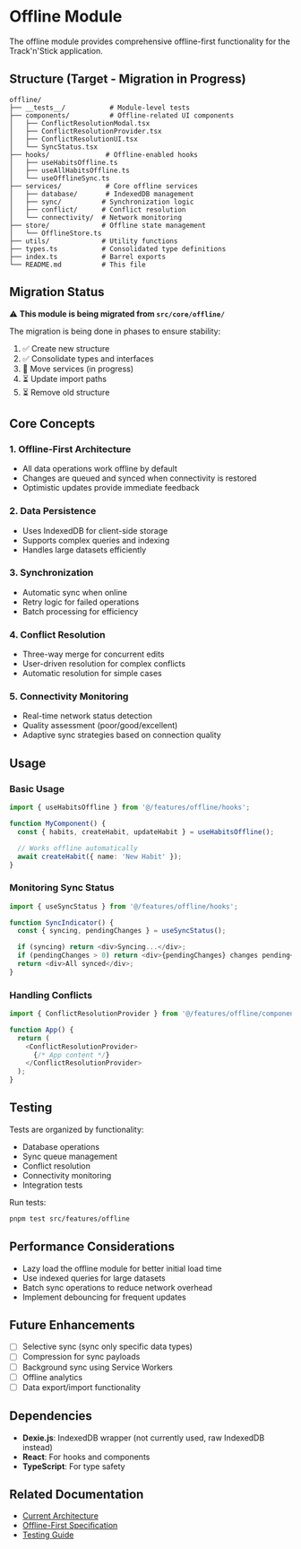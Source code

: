 # Offline Module

The offline module provides comprehensive offline-first functionality for the
Track'n'Stick application.

## Structure (Target - Migration in Progress)

```
offline/
├── __tests__/           # Module-level tests
├── components/          # Offline-related UI components
│   ├── ConflictResolutionModal.tsx
│   ├── ConflictResolutionProvider.tsx
│   ├── ConflictResolutionUI.tsx
│   └── SyncStatus.tsx
├── hooks/              # Offline-enabled hooks
│   ├── useHabitsOffline.ts
│   ├── useAllHabitsOffline.ts
│   └── useOfflineSync.ts
├── services/           # Core offline services
│   ├── database/       # IndexedDB management
│   ├── sync/          # Synchronization logic
│   ├── conflict/      # Conflict resolution
│   └── connectivity/  # Network monitoring
├── store/             # Offline state management
│   └── OfflineStore.ts
├── utils/             # Utility functions
├── types.ts           # Consolidated type definitions
├── index.ts           # Barrel exports
└── README.md          # This file
```

## Migration Status

⚠️ **This module is being migrated from `src/core/offline/`**

The migration is being done in phases to ensure stability:

1. ✅ Create new structure
2. ✅ Consolidate types and interfaces
3. 🔄 Move services (in progress)
4. ⏳ Update import paths
5. ⏳ Remove old structure

## Core Concepts

### 1. Offline-First Architecture

- All data operations work offline by default
- Changes are queued and synced when connectivity is restored
- Optimistic updates provide immediate feedback

### 2. Data Persistence

- Uses IndexedDB for client-side storage
- Supports complex queries and indexing
- Handles large datasets efficiently

### 3. Synchronization

- Automatic sync when online
- Retry logic for failed operations
- Batch processing for efficiency

### 4. Conflict Resolution

- Three-way merge for concurrent edits
- User-driven resolution for complex conflicts
- Automatic resolution for simple cases

### 5. Connectivity Monitoring

- Real-time network status detection
- Quality assessment (poor/good/excellent)
- Adaptive sync strategies based on connection quality

## Usage

### Basic Usage

```typescript
import { useHabitsOffline } from '@/features/offline/hooks';

function MyComponent() {
  const { habits, createHabit, updateHabit } = useHabitsOffline();

  // Works offline automatically
  await createHabit({ name: 'New Habit' });
}
```

### Monitoring Sync Status

```typescript
import { useSyncStatus } from '@/features/offline/hooks';

function SyncIndicator() {
  const { syncing, pendingChanges } = useSyncStatus();

  if (syncing) return <div>Syncing...</div>;
  if (pendingChanges > 0) return <div>{pendingChanges} changes pending</div>;
  return <div>All synced</div>;
}
```

### Handling Conflicts

```typescript
import { ConflictResolutionProvider } from '@/features/offline/components';

function App() {
  return (
    <ConflictResolutionProvider>
      {/* App content */}
    </ConflictResolutionProvider>
  );
}
```

## Testing

Tests are organized by functionality:

- Database operations
- Sync queue management
- Conflict resolution
- Connectivity monitoring
- Integration tests

Run tests:

```bash
pnpm test src/features/offline
```

## Performance Considerations

- Lazy load the offline module for better initial load time
- Use indexed queries for large datasets
- Batch sync operations to reduce network overhead
- Implement debouncing for frequent updates

## Future Enhancements

- [ ] Selective sync (sync only specific data types)
- [ ] Compression for sync payloads
- [ ] Background sync using Service Workers
- [ ] Offline analytics
- [ ] Data export/import functionality

## Dependencies

- **Dexie.js**: IndexedDB wrapper (not currently used, raw IndexedDB instead)
- **React**: For hooks and components
- **TypeScript**: For type safety

## Related Documentation

- [Current Architecture](../../../docs/CURRENT_ARCHITECTURE.md)
- [Offline-First Specification](../../../project-specs/offline-first-data-management/)
- [Testing Guide](../../../docs/guides/testing.md)
